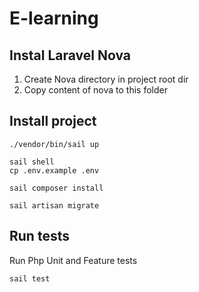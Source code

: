 # E-learning

## Instal Laravel Nova

1. Create Nova directory in project root dir
2. Copy content of nova to this folder

## Install project

```
./vendor/bin/sail up
```

```
sail shell
cp .env.example .env
```

```
sail composer install
```

```
sail artisan migrate
```

## Run tests

Run Php Unit and Feature tests
```
sail test
```
